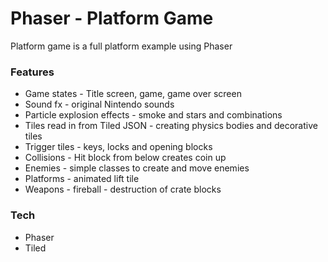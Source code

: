 # Phaser - Platform Game

Platform game is a full platform example using Phaser

### Features

* Game states - Title screen, game, game over screen
* Sound fx - original Nintendo sounds
* Particle explosion effects - smoke and stars and combinations
* Tiles read in from Tiled JSON - creating physics bodies and decorative tiles
* Trigger tiles - keys, locks and opening blocks
* Collisions - Hit block from below creates coin up
* Enemies - simple classes to create and move enemies
* Platforms - animated lift tile
* Weapons - fireball - destruction of crate blocks

### Tech

* Phaser
* Tiled
